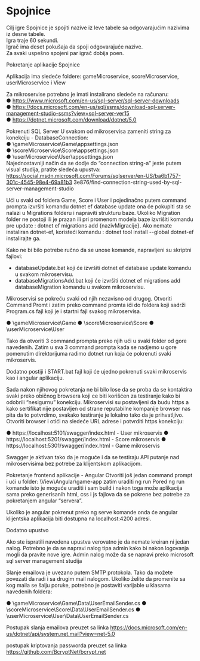 # Spojnice

Cilj igre Spojnice je spojiti nazive iz leve tabele sa odgovarajućim nazivima iz desne tabele.\
Igra traje 60 sekundi. <br /> 
Igrač ima deset pokušaja da spoji odgovarajuće nazive.\
Za svaki uspešno spojeni par igrač dobija poen.


Pokretanje aplikacije Spojnice

Aplikacija ima sledeće foldere: gameMicroservice, scoreMicroservice, userMicroservice i View

Za mikroservise potrebno je imati instalirano sledeće na računaru:\
●	https://www.microsoft.com/en-us/sql-server/sql-server-downloads \
●	https://docs.microsoft.com/en-us/sql/ssms/download-sql-server-management-studio-ssms?view=sql-server-ver15 \
●	https://dotnet.microsoft.com/download/dotnet/5.0 


Pokrenuti SQL Server 
U svakom od mikroservisa zameniti string za konekciju - DatabaseConnection: <br />
●	\gameMicroservice\Game\appsettings.json <br />
●	\scoreMicroservice\Score\appsettings.json <br />
●	\userMicroservice\User\appsettings.json <br />
Najednostavniji način da se dodje do “connection string-a” jeste putem visual studija, pratite sledeća upustva:
https://social.msdn.microsoft.com/Forums/sqlserver/en-US/ba6b1757-301c-4545-98e4-69a81b3
3e876/find-connection-string-used-by-sql-server-management-studio

Ući u svaki od foldera Game, Score i User i pojedinačno putem command prompta izvršiti komandu dotnet ef database update ona će pokupiti sta se nalazi u Migrations folderu i napraviti strukturu baze. Ukoliko Migration folder ne postoji ili je prazan ili pri promenom modela baze izvrišiti komandu pre update : dotnet ef migrations add {nazivMigracije}. Ako nemate instaliran dotnet-ef, koristeći komandu : dotnet tool install --global dotnet-ef instalirajte ga.

Kako ne bi bilo potrebe ručno da se unose komande, napravljeni su skriptni fajlovi:
-	databaseUpdate.bat koji će izvršiti dotnet ef database update komandu u svakom mikroservisu.
-	databaseMigrationsAdd.bat koji će izvršiti dotnet ef migrations add databaseMigration
komandu u svakom mikroservisu.

Mikroservisi se pokreću svaki od njih nezavisno od drugog. Otvoriti Command Promt i zatim
preko command promta ići do foldera koji sadrži Program.cs fajl koji je i startni fajl svakog mikroservisa.

●	\gameMicroservice\Game
●	\scoreMicroservice\Score
●	\userMicroservice\User
 
Tako da otvoriti 3 command prompta preko njih ući u svaki folder od gore navedenih. Zatim u sva 3 command prompta kada se nadjemo u gore pomenutim direktorijuma radimo dotnet run koja će pokrenuti svaki mikroservis.

Dodatno postiji i START.bat fajl koji će ujedno pokrenuti svaki mikroservis kao i angular aplikaciju.

Sada nakon njihovog pokretanja ne bi bilo lose da se proba da se kontaktira svaki preko običnog browsera koji ce biti korišćen za testiranje kako bi odobrili “nesigurnu” konekciju. Mikroservisi su postavljeni da budu https a kako sertifikat nije postavljen od strane reputabilne kompanije browser nas pita da to potvrdimo, svakako testiranje je lokalno tako da je prihvatljivo. Otvoriti browser i otići na sledeće URL adrese i potvrditi https konekciju:

●	https://localhost:5101/swagger/index.html - User mikroservis
●	https://localhost:5201/swagger/index.html - Score mikroservis
●	https://localhost:5301/swagger/index.html - Game mikroservis

Swagger je aktivan tako da je moguće i da se testiraju API putanje nad mikroservisima bez potrebe za klijentskom aplikacijom.

Pokretanje frontend aplikacije - Angular 
Otvoriti još jedan command prompt i ući u folder: \View\Angular\game-app zatim uraditi ng run
Pored ng run komande isto je moguće uraditi i sam build i nakon toga može aplikacija sama preko generisanih html, css i js fajlova da se pokrene bez potrebe za pokretanjem angular “servera”.

Ukoliko je angular pokrenut preko ng serve komande onda će angular klijentska aplikacija biti dostupna na localhost:4200 adresi.
 
 Dodatno upustvo

Ako ste ispratili navedena upustva verovatno je da nemate kreiran ni jedan nalog. Potrebno je da se napravi nalog tipa admin kako bi nakon logovanja mogli da pravite nove igre. Admin nalog može da se napravi preko microsoft sql server management studija


Slanje emailova je uvezano putem SMTP protokola. Tako da možete povezati da radi i sa drugim mail nalogom. Ukoliko želite da promenite sa kog maila se šalju poruke, potrebno je postaviti varijable u klasama navedenih foldera:

●	\gameMicroservice\Game\Data\UserEmailSender.cs
●	\scoreMicroservice\Score\Data\UserEmailSender.cs
●	\userMicroservice\User\Data\UserEmailSender.cs

Postupak slanja emailova preuzet sa linka
https://docs.microsoft.com/en-us/dotnet/api/system.net.mail?view=net-5.0 

postupak kriptovanja passworda preuzet sa linka
https://github.com/BcryptNet/bcrypt.net
